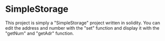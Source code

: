 # SimpleStorage

This project is simply a "SimpleStorage" project written in solidity. You can edit the address and number with the "set" function and display it with the "getNum" and "getAdr" function.